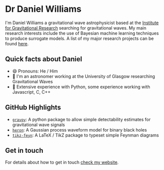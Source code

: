 # Dr Daniel Williams

I'm Daniel Williams a gravitational wave astrophysicist based at the [Institute for Gravitational Research](https://physics.glasgow.ac.uk/igr) searching for gravitational waves. My main research interests include the use of Bayesian machine learning techniques to produce surrogate models. 
A list of my major research projects can be found [here](https://daniel-williams.co.uk/about/research/).

## Quick facts about Daniel
- 😄 Pronouns: He / Him
- :telescope: I'm an astronomer working at the University of Glasgow researching Gravitational Waves
- :snake: Extensive experience with Python, some experience working with Javascript, C, C++

## GitHub Highlights

- [`gravpy`](https://github.com/transientlunatic/gravpy): A python package to allow simple detectability estimates for gravitational wave signals
- [`heron`](https://github.com/transientlunatic/heron): A Gaussian process waveform model for binary black holes
- [`tikz-feyn`](https://github.com/transientlunatic/tikz-feyn): A LaTeX / TikZ package to typeset simple Feynman diagrams

## Get in touch
For details about how to get in touch [check my website](https://daniel-williams.co.uk/about/contact/). 


<!--
**transientlunatic/transientlunatic** is a ✨ _special_ ✨ repository because its `README.md` (this file) appears on your GitHub profile.

Here are some ideas to get you started:

- 🔭 I’m currently working on ...
- 🌱 I’m currently learning ...
- 👯 I’m looking to collaborate on ...
- 🤔 I’m looking for help with ...
- 💬 Ask me about ...
- 📫 How to reach me: ...

- ⚡ Fun fact: ...
-->
